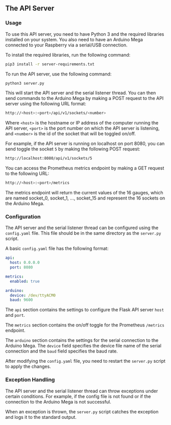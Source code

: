## The API Server

### Usage

To use this API server, you need to have Python 3 and the required libraries installed on your system. You also need to have an Arduino Mega connected to your Raspberry via a serial/USB connection.

To install the required libraries, run the following command:

```bash
pip3 install -r server-requirements.txt
```

To run the API server, use the following command:

```bash
python3 server.py
```

This will start the API server and the serial listener thread. You can then send commands to the Arduino Mega by making a POST request to the API server using the following URL format:

```bash
http://<host>:<port>/api/v1/sockets/<number>
```

Where `<host>` is the hostname or IP address of the computer running the API server, `<port>` is the port number on which the API server is listening, and `<number>` is the id of the socket that will be toggled on/off.

For example, if the API server is running on localhost on port 8080, you can send toggle the socket `5` by making the following POST request:

```bash
http://localhost:8080/api/v1/sockets/5
```

You can access the Prometheus metrics endpoint by making a GET request to the following URL:

```bash
http://<host>:<port>/metrics
```

The metrics endpoint will return the current values of the 16 gauges, which are named socket_0, socket_1, ..., socket_15 and represent the 16 sockets on the Arduino Mega.

### Configuration

The API server and the serial listener thread can be configured using the `config.yaml` file. This file should be in the same directory as the `server.py` script.

A basic `config.yaml` file has the following format:

``` yaml
api:
  host: 0.0.0.0
  port: 8080

metrics:
  enabled: true

arduino:
  device: /dev/ttyACM0
  baud: 9600
```

The `api` section contains the settings to configure the Flask API server `host` and `port`.

The `metrics` section contains the on/off toggle for the Prometheus `/metrics` endpoint.

The `arduino` section contains the settings for the serial connection to the Arduino Mega. The `device` field specifies the device file name of the serial connection and the `baud` field specifies the baud rate.

After modifying the `config.yaml` file, you need to restart the `server.py` script to apply the changes.

### Exception Handling

The API server and the serial listener thread can throw exceptions under certain conditions. For example, if the config file is not found or if the connection to the Arduino Mega is not successful.

When an exception is thrown, the `server.py` script catches the exception and logs it to the standard output.
